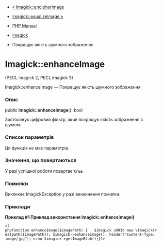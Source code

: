 - [« Imagick::encipherImage](imagick.encipherimage.md)
- [Imagick::equalizeImage »](imagick.equalizeimage.md)

- [PHP Manual](index.md)
- [Imagick](class.imagick.md)
- Покращує якість шумного зображення

# Imagick::enhanceImage

(PECL imagick 2, PECL imagick 3)

Imagick::enhanceImage — Покращує якість шумного зображення

### Опис

public **Imagick::enhanceImage**(): bool

Застосовує цифровий фільтр, який покращує якість зображення з
шумом.

### Список параметрів

Ця функція не має параметрів.

### Значення, що повертаються

У разі успішної роботи повертає **`true`**.

### Помилки

Викликає ImagickException у разі виникнення помилки.

### Приклади

**Приклад #1 Приклад використання **Imagick::enhanceImage()****

`<?phpfunction enhanceImage($imagePath) {   $imagick u003d new \Imagick(realpath($imagePath)); $imagick->enhanceImage(); header("Content-Type: image/jpg"); echo $imagick->getImageBlob();}?> `
